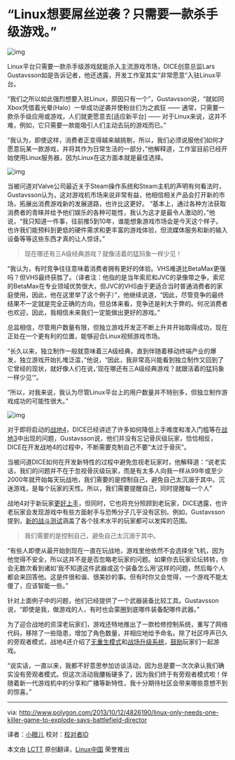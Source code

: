 
“Linux想要屌丝逆袭？只需要一款杀手级游戏。”
========================================================================

![img](http://cdn2.sbnation.com/uploads/chorus_image/image/20983497/construction_web.0_cinema_720.0.jpg)

Linux平台只需要一款杀手级游戏就能杀入主流游戏市场，DICE创意总监Lars Gustavsson如是告诉记者，他还透露，开发工作室其实“非常愿意”入驻Linux平台。

“我们之所以如此强烈想要入驻Linux，原因只有一个”，Gustavsson说，“就如同Xbox凭借着光晕(Halo）一举成功逆袭并使粉丝们为之疯狂 —— 通常，只需要一款杀手级应用或游戏，人们就更愿意去[适应新平台] —— 对于Linux来说，这并不难，例如，它只需要一款能吸引人们主动去玩的游戏而已。”

“我认为，即使这样，消费者正变得越来越挑剔，所以，我们必须说服他们如何才愿意玩某一款游戏，并将其作为日常生活的一部分，”他解释道，工作室目前已经开始使用Linux服务器，因为Linux在这方面本就是最佳选择。

![img](http://cdn3.sbnation.com/assets/3368657/detailed_web_0.jpg)

当被问道对Valve公司最近关于Steam操作系统和Steam主机的声明有何看法时，Gustavsson认为，这对游戏机市场来说非常有益，他相信相关产品会打开新的市场，拓展出消费游戏新的发展道路，也许比这更好。
“基本上，通过各种方法获取消费者的青睐并给予他们娱乐的各种可能性，我认为这才是最令人激动的，”他说，“我只知道一件事，往前推5到10年，谁能想象游戏市场会是今天这个样子。也许我们能预料到更低的硬件需求和更丰富的游戏体验，但流媒体服务和新的输入设备等等这些东西才真的让人惊讶。”

>现在哪还有三A级经典游戏？就像活着的猛犸象一样少见！

“我认为，有时竞争往往意味着消费者拥有更好的体验。VHS难道比BetaMax更强吗？但VHS最终获胜了。（译者注：他指的是当年索尼和JVC的录像带之争，索尼的BetaMax在专业领域优势很大，但JVC的VHS由于更适合当时普通消费者的家庭使用，因此，他在这里举了这个例子）”，他继续说道，“因此，尽管竞争的最终结果不一定就是完全正确的方向，但总体来看，竞争还是利大于弊的。何况消费者也欢迎，因此，我相信未来我们一定能做出更好的游戏。”

总监相信，尽管用户数量有限，但独立游戏开发正不断上升并开始取得成功，现在正处在一个更有利的位置，能够迎合Linux视频游戏市场。

“长久以来，独立制作一般就意味着三A级经典，直到伴随着移动终端产业的爆发，独立游戏开始扎堆泛滥，”他说，“因此，我非常高兴能看到独立制作又回到了它曾经的现状，就好像人们在说，’现在哪还有三A级经典游戏？就跟活着的猛犸象一样少见‘“。

“所以，对我来说，我认为尽管Linux平台上的用户数量并不特别多，但独立制作游戏成功的可能性很大。”

![img](http://cdn2.sbnation.com/assets/3368681/BF4_Levolution_Siege_of_Shanghai_web_0.jpg)

对于即将启动的[战地4][1]，DICE已经讲述了许多如何降低上手难度和准入门槛等在[战地3][2]中出现的问题，Gustavsson说，他们并没有忘记骨灰级玩家，恰恰相反，DICE在开发战地4的过程中，不断需要克制自己不要“太过于骨灰”。

当被问道DICE如何在开发新特性的过程中避免忽视老玩家时，他解释道：“说老实话，我们的问题并不在于忽视骨灰级玩家，而是有太多人向我一样从99年或至少2000年就开始每天玩战地，我们需要的是控制自己，避免自己太沉溺于其中。沉迷游戏，是每个玩家的天性。所以，我们需要提醒自己，同时提醒每一个人”

战地4对于新玩家[更好上手][3]，但同时，它也将充分照顾到老玩家，DICE透露，也许老玩家会发现游戏中有些方面射手与恐怖分子几乎没有区别。例如，Gustavsson提到，[新的战斗测试][4]涵盖了各个技术水平的玩家都可以发挥的范围。

> 我们需要的是控制自己，避免自己太沉溺于其中。

“有些人即使从最开始到现在一直在玩战地，游戏里他依然不会选择坐飞机，因为他觉得不安全，所以这并不是是否忽略老玩家的问题。如果你去玩家论坛转转，你会无数次看到诸如‘我不知道这件武器或这个装备怎么用‘这样的问题，然后每个人都会来回答他。这是件很和谐、很美妙的事。但有时你又会觉得，一个游戏不能太傻了，应该智能一些。”

针对上面例子中的问题，他们已经提供了一个武器装备比较工具。Gustavsson说，“即使是我，做游戏的人，有时也会蒙圈到底哪件装备配哪件武器。”

为了迎合战地的资深老玩家们，游戏还特地推出了一款检修控制系统，重写了网络代码，移除了一些隐患，增加了角色数量，并相应地给予命名。除了社区呼声已久的旁观者模式，战地4还介绍了[无重生模式][5]和[战场升级系统][6]，[鼓励][7]玩家们一起游戏。

“说实话，一直以来，我都不好意思参加访谈活动，因为总是要一次次承认我们确实没有旁观者模式。但这次活动我腰板硬多了，因为我们终于有旁观者模式啦！伴随着新一代游戏机中的分享和广播等新特性，我十分期待社区会带来哪些意想不到的惊喜。”

---

via: http://www.polygon.com/2013/10/12/4826190/linux-only-needs-one-killer-game-to-explode-says-battlefield-director

译者：[小眼儿](https://github.com/tinyeyeser) 校对：[校对者ID](https://github.com/校对者ID)

本文由 [LCTT](https://github.com/LCTT/TranslateProject) 原创翻译，[Linux中国](http://linux.cn/) 荣誉推出



[1]:http://www.polygon.com/game/battlefield-4/10364
[2]:http://www.polygon.com/game/battlefield-3/1762
[3]:http://www.polygon.com/2013/10/3/4798128/we-should-be-slapped-for-battlefield-3s-unlocks-says-dice-creative
[4]:http://www.polygon.com/2013/9/4/4694158/battlefield-4-vehicle-test-range-server-options
[5]:http://www.polygon.com/2013/9/26/4775632/battlefield-4s-multiplayer-modes-player-counts-detailed-by-dice
[6]:http://www.polygon.com/2013/8/16/4627536/battlefield-4-kit-customization-field-upgrade-system-detailed
[7]:http://www.polygon.com/2013/8/9/4607030/battlefield-4-will-encourage-but-never-force-team-play
